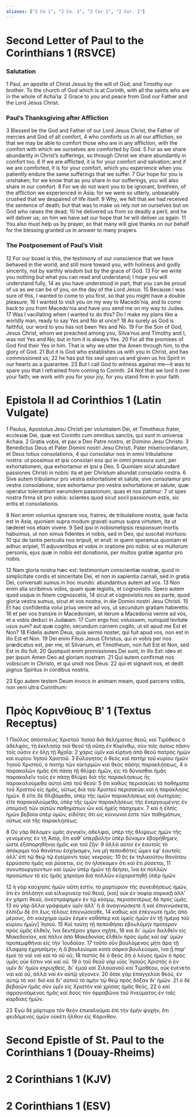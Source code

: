 ```yaml
---
aliases: ["2 Co 1", "2 Co. 1", "2 Cor 1", "2 Cor. 1"]
---
```



# Second Letter of Paul to the Corinthians 1 (RSVCE)

### Salutation
1 Paul, an apostle of Christ Jesus by the will of God, and Timothy our brother. To the church of God which is at Corinth, with all the saints who are in the whole of Achaʹia:
2 Grace to you and peace from God our Father and the Lord Jesus Christ.
### Paul’s Thanksgiving after Affliction
3 Blessed be the God and Father of our Lord Jesus Christ, the Father of mercies and God of all comfort,
4 who comforts us in all our affliction, so that we may be able to comfort those who are in any affliction, with the comfort with which we ourselves are comforted by God.
5 For as we share abundantly in Christ’s sufferings, so through Christ we share abundantly in comfort too.
6 If we are afflicted, it is for your comfort and salvation; and if we are comforted, it is for your comfort, which you experience when you patiently endure the same sufferings that we suffer.
7 Our hope for you is unshaken; for we know that as you share in our sufferings, you will also share in our comfort.
8 For we do not want you to be ignorant, brethren, of the affliction we experienced in Asia; for we were so utterly, unbearably crushed that we despaired of life itself.
9 Why, we felt that we had received the sentence of death; but that was to make us rely not on ourselves but on God who raises the dead;
10 he delivered us from so deadly a peril, and he will deliver us; on him we have set our hope that he will deliver us again.
11 You also must help us by prayer, so that many will give thanks on our behalf for the blessing granted us in answer to many prayers.
### The Postponement of Paul’s Visit
12 For our boast is this, the testimony of our conscience that we have behaved in the world, and still more toward you, with holiness and godly sincerity, not by earthly wisdom but by the grace of God.
13 For we write you nothing but what you can read and understand; I hope you will understand fully,
14 as you have understood in part, that you can be proud of us as we can be of you, on the day of the Lord Jesus.
15 Because I was sure of this, I wanted to come to you first, so that you might have a double pleasure;
16 I wanted to visit you on my way to Macedoʹnia, and to come back to you from Macedoʹnia and have you send me on my way to Judea.
17 Was I vacillating when I wanted to do this? Do I make my plans like a worldly man, ready to say Yes and No at once?
18 As surely as God is faithful, our word to you has not been Yes and No.
19 For the Son of God, Jesus Christ, whom we preached among you, Silvaʹnus and Timothy and I, was not Yes and No; but in him it is always Yes.
20 For all the promises of God find their Yes in him. That is why we utter the Amen through him, to the glory of God.
21 But it is God who establishes us with you in Christ, and has commissioned us;
22 he has put his seal upon us and given us his Spirit in our hearts as a guarantee.
23 But I call God to witness against me—it was to spare you that I refrained from coming to Corinth.
24 Not that we lord it over your faith; we work with you for your joy, for you stand firm in your faith.


# Epistola II ad Corinthios 1 (Latin Vulgate)

1 Paulus, Apostolus Jesu Christi per voluntatem Dei, et Timotheus frater, ecclesiæ Dei, quæ est Corinthi cum omnibus sanctis, qui sunt in universa Achaia.
2 Gratia vobis, et pax a Deo Patre nostro, et Domino Jesu Christo.
3 Benedictus Deus et Pater Domini nostri Jesu Christi, Pater misericordiarum, et Deus totius consolationis,
4 qui consolatur nos in omni tribulatione nostra: ut possimus et ipsi consolari eos qui in omni pressura sunt, per exhortationem, qua exhortamur et ipsi a Deo.
5 Quoniam sicut abundant passiones Christi in nobis: ita et per Christum abundat consolatio nostra.
6 Sive autem tribulamur pro vestra exhortatione et salute, sive consolamur pro vestra consolatione, sive exhortamur pro vestra exhortatione et salute, quæ operatur tolerantiam earumdem passionum, quas et nos patimur:
7 ut spes nostra firma sit pro vobis: scientes quod sicut socii passionum estis, sic eritis et consolationis.

8 Non enim volumus ignorare vos, fratres, de tribulatione nostra, quæ facta est in Asia, quoniam supra modum gravati sumus supra virtutem, ita ut tæderet nos etiam vivere.
9 Sed ipsi in nobismetipsis responsum mortis habuimus, ut non simus fidentes in nobis, sed in Deo, qui suscitat mortuos:
10 qui de tantis periculis nos eripuit, et eruit: in quem speramus quoniam et adhuc eripiet,
11 adjuvantibus et vobis in oratione pro nobis: ut ex multorum personis, ejus quæ in nobis est donationis, per multos gratiæ agantur pro nobis.

12 Nam gloria nostra hæc est: testimonium conscientiæ nostræ, quod in simplicitate cordis et sinceritate Dei, et non in sapientia carnali, sed in gratia Dei, conversati sumus in hoc mundo: abundantius autem ad vos.
13 Non enim alia scribimus vobis, quam quæ legistis, et cognovistis. Spero autem quod usque in finem cognoscetis,
14 sicut et cognovistis nos ex parte, quod gloria vestra sumus, sicut et vos nostra, in die Domini nostri Jesu Christi.
15 Et hac confidentia volui prius venire ad vos, ut secundum gratiam haberetis:
16 et per vos transire in Macedoniam, et iterum a Macedonia venire ad vos, et a vobis deduci in Judæam.
17 Cum ergo hoc voluissem, numquid levitate usus sum? aut quæ cogito, secundum carnem cogito, ut sit apud me Est et Non?
18 Fidelis autem Deus, quia sermo noster, qui fuit apud vos, non est in illo Est et Non.
19 Dei enim Filius Jesus Christus, qui in vobis per nos prædicatus est, per me, et Silvanum, et Timotheum, non fuit Est et Non, sed Est in illo fuit.
20 Quotquot enim promissiones Dei sunt, in illo Est: ideo et per ipsum Amen Deo ad gloriam nostram.
21 Qui autem confirmat nos vobiscum in Christo, et qui unxit nos Deus:
22 qui et signavit nos, et dedit pignus Spiritus in cordibus nostris.

23 Ego autem testem Deum invoco in animam meam, quod parcens vobis, non veni ultra Corinthum:


# Πρὸς Κορινθίους Βʹ 1 (Textus Receptus)

1 Παῦλος ἀπόστολος Χριστοῦ Ἰησοῦ διὰ θελήματος θεοῦ, καὶ Τιμόθεος ὁ ἀδελφός, τῇ ἐκκλησίᾳ τοῦ θεοῦ τῇ οὔσῃ ἐν Κορίνθῳ, σὺν τοῖς ἁγίοις πᾶσιν τοῖς οὖσιν ἐν ὅλῃ τῇ Ἀχαΐᾳ:
2 χάρις ὑμῖν καὶ εἰρήνη ἀπὸ θεοῦ πατρὸς ἡμῶν καὶ κυρίου Ἰησοῦ Χριστοῦ.
3 Εὐλογητὸς ὁ θεὸς καὶ πατὴρ τοῦ κυρίου ἡμῶν Ἰησοῦ Χριστοῦ, ὁ πατὴρ τῶν οἰκτιρμῶν καὶ θεὸς πάσης παρακλήσεως,
4 ὁ παρακαλῶν ἡμᾶς ἐπὶ πάσῃ τῇ θλίψει ἡμῶν, εἰς τὸ δύνασθαι ἡμᾶς παρακαλεῖν τοὺς ἐν πάσῃ θλίψει διὰ τῆς παρακλήσεως ἧς παρακαλούμεθα αὐτοὶ ὑπὸ τοῦ θεοῦ:
5 ὅτι καθὼς περισσεύει τὰ παθήματα τοῦ Χριστοῦ εἰς ἡμᾶς, οὕτως διὰ τοῦ Χριστοῦ περισσεύει καὶ ἡ παράκλησις ἡμῶν.
6 εἴτε δὲ θλιβόμεθα, ὑπὲρ τῆς ὑμῶν παρακλήσεως καὶ σωτηρίας: εἴτε παρακαλούμεθα, ὑπὲρ τῆς ὑμῶν παρακλήσεως τῆς ἐνεργουμένης ἐν ὑπομονῇ τῶν αὐτῶν παθημάτων ὧν καὶ ἡμεῖς πάσχομεν.
7 καὶ ἡ ἐλπὶς ἡμῶν βεβαία ὑπὲρ ὑμῶν, εἰδότες ὅτι ὡς κοινωνοί ἐστε τῶν παθημάτων, οὕτως καὶ τῆς παρακλήσεως.

8 Οὐ γὰρ θέλομεν ὑμᾶς ἀγνοεῖν, ἀδελφοί, ὑπὲρ τῆς θλίψεως ἡμῶν τῆς γενομένης ἐν τῇ Ἀσίᾳ, ὅτι καθ' ὑπερβολὴν ὑπὲρ δύναμιν ἐβαρήθημεν, ὥστε ἐξαπορηθῆναι ἡμᾶς καὶ τοῦ ζῆν:
9 ἀλλὰ αὐτοὶ ἐν ἑαυτοῖς τὸ ἀπόκριμα τοῦ θανάτου ἐσχήκαμεν, ἵνα μὴ πεποιθότες ὦμεν ἐφ' ἑαυτοῖς ἀλλ' ἐπὶ τῷ θεῷ τῷ ἐγείροντι τοὺς νεκρούς:
10 ὃς ἐκ τηλικούτου θανάτου ἐρρύσατο ἡμᾶς καὶ ῥύσεται, εἰς ὃν ἠλπίκαμεν ὅτι καὶ ἔτι ῥύσεται,
11 συνυπουργούντων καὶ ὑμῶν ὑπὲρ ἡμῶν τῇ δεήσει, ἵνα ἐκ πολλῶν προσώπων τὸ εἰς ἡμᾶς χάρισμα διὰ πολλῶν εὐχαριστηθῇ ὑπὲρ ἡμῶν.

12 ἡ γὰρ καύχησις ἡμῶν αὕτη ἐστίν, τὸ μαρτύριον τῆς συνειδήσεως ἡμῶν, ὅτι ἐν ἁπλότητι καὶ εἰλικρινείᾳ τοῦ θεοῦ, [καὶ] οὐκ ἐν σοφίᾳ σαρκικῇ ἀλλ' ἐν χάριτι θεοῦ, ἀνεστράφημεν ἐν τῷ κόσμῳ, περισσοτέρως δὲ πρὸς ὑμᾶς.
13 οὐ γὰρ ἄλλα γράφομεν ὑμῖν ἀλλ' ἢ ἃ ἀναγινώσκετε ἢ καὶ ἐπιγινώσκετε, ἐλπίζω δὲ ὅτι ἕως τέλους ἐπιγνώσεσθε,
14 καθὼς καὶ ἐπέγνωτε ἡμᾶς ἀπὸ μέρους, ὅτι καύχημα ὑμῶν ἐσμεν καθάπερ καὶ ὑμεῖς ἡμῶν ἐν τῇ ἡμέρᾳ τοῦ κυρίου ἡμῶν] Ἰησοῦ.
15 Καὶ ταύτῃ τῇ πεποιθήσει ἐβουλόμην πρότερον πρὸς ὑμᾶς ἐλθεῖν, ἵνα δευτέραν χάριν σχῆτε,
16 καὶ δι' ὑμῶν διελθεῖν εἰς Μακεδονίαν, καὶ πάλιν ἀπὸ Μακεδονίας ἐλθεῖν πρὸς ὑμᾶς καὶ ὑφ' ὑμῶν προπεμφθῆναι εἰς τὴν Ἰουδαίαν.
17 τοῦτο οὖν βουλόμενος μήτι ἄρα τῇ ἐλαφρίᾳ ἐχρησάμην; ἢ ἃ βουλεύομαι κατὰ σάρκα βουλεύομαι, ἵνα ᾖ παρ' ἐμοὶ τὸ ναὶ ναὶ καὶ τὸ οὒ οὔ;
18 πιστὸς δὲ ὁ θεὸς ὅτι ὁ λόγος ἡμῶν ὁ πρὸς ὑμᾶς οὐκ ἔστιν ναὶ καὶ οὔ.
19 ὁ τοῦ θεοῦ γὰρ υἱὸς Ἰησοῦς Χριστὸς ὁ ἐν ὑμῖν δι' ἡμῶν κηρυχθείς, δι' ἐμοῦ καὶ Σιλουανοῦ καὶ Τιμοθέου, οὐκ ἐγένετο ναὶ καὶ οὔ, ἀλλὰ ναὶ ἐν αὐτῷ γέγονεν.
20 ὅσαι γὰρ ἐπαγγελίαι θεοῦ, ἐν αὐτῷ τὸ ναί: διὸ καὶ δι' αὐτοῦ τὸ ἀμὴν τῷ θεῷ πρὸς δόξαν δι' ἡμῶν.
21 ὁ δὲ βεβαιῶν ἡμᾶς σὺν ὑμῖν εἰς Χριστὸν καὶ χρίσας ἡμᾶς θεός,
22 ὁ καὶ σφραγισάμενος ἡμᾶς καὶ δοὺς τὸν ἀρραβῶνα τοῦ πνεύματος ἐν ταῖς καρδίαις ἡμῶν.

23 Ἐγὼ δὲ μάρτυρα τὸν θεὸν ἐπικαλοῦμαι ἐπὶ τὴν ἐμὴν ψυχήν, ὅτι φειδόμενος ὑμῶν οὐκέτι ἦλθον εἰς Κόρινθον.


# Second Epistle of St. Paul to the Corinthians 1 (Douay-Rheims)


# 2 Corinthians 1 (KJV)


# 2 Corinthians 1 (ESV)

